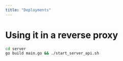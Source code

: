 ```yaml
---
title: "Deployments"
---
```


# Using it in a reverse proxy

```sh
cd server
go build main.go && ./start_server_api.sh
```